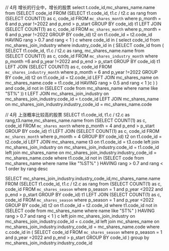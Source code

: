 


// 4月  增长的行业中，增长的股票
select t.code_id,mc_shares_name.name from (SELECT code_id FROM (SELECT t1.code_id,  t1.c / t2.c as rang 
        from (SELECT COUNT(1) as c, code_id FROM `mc_shares_month` where  p_month = 6 and p_year !=2022 and p_end > p_start GROUP BY code_id) t1
        LEFT JOIN 
            (SELECT COUNT(1) as c, code_id FROM `mc_shares_month` where  p_month = 6 and p_year !=2022  GROUP BY code_id) t2 
        on t1.code_id = t2.code_id
        HAVING rang > 0.7 and rang < 1   ) c
        where code_id in (
            select code_id from  mc_shares_join_industry where industry_code_id in (
                 SELECT code_id from (
                    SELECT t1.code_id,  t1.c / t2.c as rang, mc_shares_name.name
                        from (SELECT COUNT(1) as c, code_id FROM `mc_shares_industry_month` where  p_month =6 and p_year  !=2022 and p_end > p_start GROUP BY code_id) t1
                        LEFT JOIN 
                            (SELECT COUNT(1) as c, code_id FROM `mc_shares_industry_month` where  p_month = 6 and p_year !=2022  GROUP BY code_id) t2 
                        on t1.code_id = t2.code_id
                        LEFT JOIN mc_shares_name on mc_shares_name.code = t1.code_id 
                        HAVING rang > 0.5 and rang < 1 
                 )c
             )
        )
        and code_id not in (SELECT code from mc_shares_name where name like "ST%"  )) t
LEFT JOIN mc_shares_join_industry on mc_shares_join_industry.code_id = t.code_id 
LEFT JOIN mc_shares_name on mc_shares_join_industry.industry_code_id = mc_shares_name.code



// 4月 上涨概率比较高的股票
SELECT t1.code_id,  t1.c / t2.c as rang,t3.name,mc_shares_name.name
        from (SELECT COUNT(1) as c, code_id FROM `mc_shares_month` where  p_month = 4 and p_end > p_start GROUP BY code_id) t1
        LEFT JOIN 
            (SELECT COUNT(1) as c, code_id FROM `mc_shares_month` where  p_month = 4  GROUP BY code_id) t2 
        on t1.code_id = t2.code_id
        LEFT JOIN mc_shares_name t3 on t1.code_id = t3.code
        left join mc_shares_join_industry on mc_shares_join_industry.code_id = t1.code_id
        left join mc_shares_name  on mc_shares_join_industry.industry_code_id = mc_shares_name.code
        where t1.code_id not in (SELECT code from mc_shares_name where name like "%ST%"  )
        HAVING rang > 0.7 and rang < 1
        order by rang desc



SELECT mc_shares_join_industry.industry_code_id,mc_shares_name.name FROM (SELECT t1.code_id,  t1.c / t2.c as rang 
        from (SELECT COUNT(1) as c, code_id FROM `mc_shares_season` where  p_season = 1 and p_year  <2022  and p_end > p_start GROUP BY code_id) t1
        LEFT JOIN 
            (SELECT COUNT(1) as c, code_id FROM `mc_shares_season` where  p_season = 1 and p_year  <2022   GROUP BY code_id) t2 
        on t1.code_id = t2.code_id
        where t1.code_id not in (SELECT code from mc_shares_name where name like "ST%"  )
        HAVING rang > 0.7 and rang < 1   ) c
        left join mc_shares_join_industry on mc_shares_join_industry.code_id = c.code_id
        left join mc_shares_name on mc_shares_join_industry.industry_code_id = mc_shares_name.code
        where c.code_id in (
        SELECT code_id FROM `mc_shares_season` where  p_season = 1 and p_year  =2022 and p_end > p_start GROUP BY code_id
        )
        group by mc_shares_join_industry.industry_code_id 

